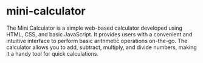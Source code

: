 # mini-calculator
The Mini Calculator is a simple web-based calculator developed using HTML, CSS, and basic JavaScript. It provides users with a convenient and intuitive interface to perform basic arithmetic operations on-the-go. The calculator allows you to add, subtract, multiply, and divide numbers, making it a handy tool for quick calculations.
